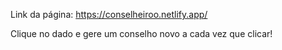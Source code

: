 Link da página: https://conselheiroo.netlify.app/

Clique no dado e gere um conselho novo a cada vez que clicar!
